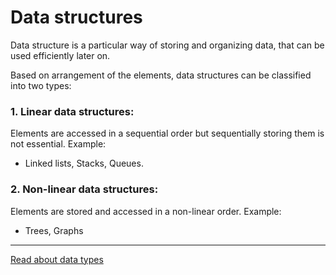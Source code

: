 # Data structures
Data structure is a particular way of storing and organizing data, that can be used efficiently later on.

Based on arrangement of the elements, data structures can be classified into two types:

### 1. Linear data structures:
Elements are accessed in a sequential order but sequentially storing them is not essential. Example:
- Linked lists, Stacks, Queues.

### 2. Non-linear data structures:
Elements are stored and accessed in a non-linear order. Example:
- Trees, Graphs

---
[Read about data types](data-data-types.md)